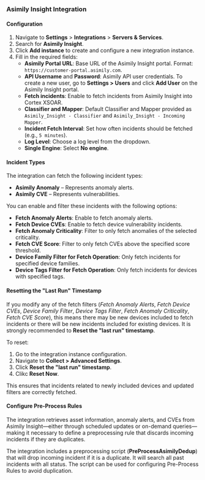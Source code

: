 ### Asimily Insight Integration

#### Configuration

1. Navigate to **Settings** > **Integrations** > **Servers & Services**.
2. Search for **Asimily Insight**.
3. Click **Add instance** to create and configure a new integration instance.
4. Fill in the required fields:
    - **Asimily Portal URL**: Base URL of the Asimily Insight portal. Format: `https://customer-portal.asimily.com`.
    - **API Username** and **Password**: Asimily API user credentials. To create a new user, go to **Settings > Users** and click **Add User** on the Asimily Insight portal.
    - **Fetch incidents**: Enable to fetch incidents from Asimily Insight into Cortex XSOAR.
    - **Classifier and Mapper**: Default Classifier and Mapper provided as `Asimily_Insight - Classifier` and `Asimily_Insight - Incoming Mapper`.
    - **Incident Fetch Interval**: Set how often incidents should be fetched (e.g., `5 minutes`).
    - **Log Level**: Choose a log level from the dropdown.
    - **Single Engine**: Select **No engine**.

#### Incident Types

The integration can fetch the following incident types:

- **Asimily Anomaly** – Represents anomaly alerts.
- **Asimily CVE** – Represents vulnerabilities.

You can enable and filter these incidents with the following options:

- **Fetch Anomaly Alerts**: Enable to fetch anomaly alerts.
- **Fetch Device CVEs**: Enable to fetch device vulnerability incidents.
- **Fetch Anomaly Criticality**: Filter to only fetch anomalies of the selected criticality.
- **Fetch CVE Score**: Filter to only fetch CVEs above the specified score threshold.
- **Device Family Filter for Fetch Operation**: Only fetch incidents for specified device families.
- **Device Tags Filter for Fetch Operation**: Only fetch incidents for devices with specified tags.

#### Resetting the "Last Run" Timestamp

If you modify any of the fetch filters (*Fetch Anomaly Alerts*, *Fetch Device CVEs*, *Device Family Filter*, *Device Tags Filter*, *Fetch Anomaly Criticality*, *Fetch CVE Score*), this means there may be new devices included to fetch incidents or there will be new incidents included for existing devices. It is strongly recommended to **Reset the "last run" timestamp**. 

To reset:

1. Go to the integration instance configuration.
2. Navigate to **Collect > Advanced Settings**.
3. Click **Reset the "last run" timestamp**.
4. Clikc **Reset Now**.

This ensures that incidents related to newly included devices and updated filters are correctly fetched.

#### Configure Pre-Process Rules
The integration retrieves asset information, anomaly alerts, and CVEs from Asimily Insight—either through scheduled updates or on-demand queries—making it necessary to define a preprocessing rule that discards incoming incidents if they are duplicates.

The integration includes a preprocessing script (**PreProcessAsimilyDedup**) that will drop incoming incident if it is a duplicate. It will search all past incidents with all status. The script can be used for configuring Pre-Process Rules to avoid duplication.
